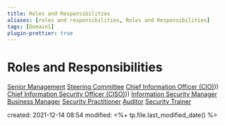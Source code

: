 ```yaml
---
title: Roles and Responsibilities
aliases: [roles and responsibilities, Roles and Responsibilities]
tags: [Domain1]
plugin-prettier: true
---
```


# Roles and Responsibilities

[Senior Management](Senior%20Management)
[Steering Committee](Steering%20Committee)
[Chief Information Officer (CIO)](CIO)))
[Chief Information Security Officer (CISO)](CISO)))
[Information Security Manager](Information%20Security%20Manager)
[Business Manager](Business%20Manager)
[Security Practitioner](Security%20Practitioner)
[Auditor](Auditor)
[Security Trainer](Security%20Trainer)


created: 2021-12-14 08:54
modified: <%+ tp.file.last_modified_date() %>